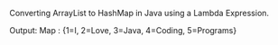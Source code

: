 Converting ArrayList to HashMap in Java using a Lambda Expression.

Output:
Map : {1=I, 2=Love, 3=Java, 4=Coding, 5=Programs}

